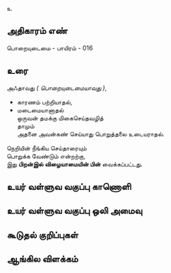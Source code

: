 உ


## அதிகாரம் எண்

பொறையுடைமை - பாயிரம் - 016

## உரை

அஃதாவது _( பொறையுடைமையாவது )_,  

* காரணம் பற்றியாதல்,  
* மடைமையானாதல்  
ஒருவன் தமக்கு மிகைசெய்தவழித்  
தாமும்  
அதனை அவன்கண் செய்யாது பொறுத்தலை உடையராதல்.  

நெறியின் நீங்கிய செய்தாரையும்  
பொறுக்க வேண்டும் என்றற்கு,  
இது **பிறன்இல் விழையாமையின் பின்** வைக்கப்பட்டது.
	

## உயர் வள்ளுவ வகுப்பு காணொளி


## உயர் வள்ளுவ வகுப்பு ஒலி அமைவு 


## கூடுதல் குறிப்புகள்


## ஆங்கில விளக்கம்

